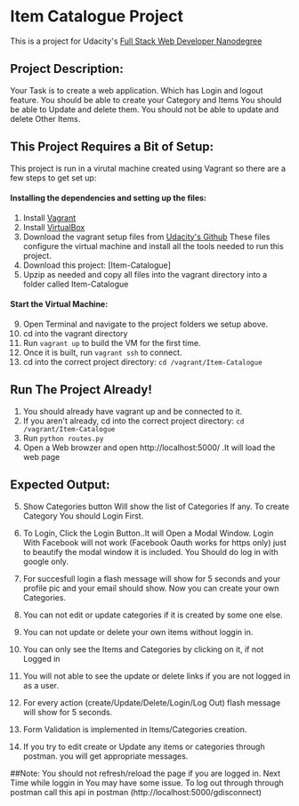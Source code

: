 # Item Catalogue Project
This is a project for Udacity's [Full Stack Web Developer Nanodegree](https://www.udacity.com/course/full-stack-web-developer-nanodegree--nd004)
## Project Description:
Your Task is to create a web application.
Which has Login and logout feature.
You should be able to create your Category and Items
You should be able to Update and delete them.
You should not be able to update and delete Other Items.
## This Project Requires a Bit of Setup:
This project is run in a virutal machine created using Vagrant so there are a few steps
to get set up:
#### Installing the dependencies and setting up the files:
1. Install [Vagrant](https://www.vagrantup.com/)
2. Install [VirtualBox](https://www.virtualbox.org/)
3. Download the vagrant setup files from [Udacity's Github](https://github.com/udacity/fullstack-nanodegree-vm)
These files configure the virtual machine and install all the tools needed to run this project.
7. Download this project: [Item-Catalogue]
8. Upzip as needed and copy all files into the vagrant directory into a folder called Item-Catalogue
#### Start the Virtual Machine:
9. Open Terminal and navigate to the project folders we setup above.
10. cd into the vagrant directory
11. Run ``` vagrant up ``` to build the VM for the first time.
12. Once it is built, run ``` vagrant ssh ``` to connect.
13. cd into the correct project directory: ``` cd /vagrant/Item-Catalogue ```

## Run The Project Already!
1. You should already have vagrant up and be connected to it. 
2. If you aren't already, cd into the correct project directory: ``` cd /vagrant/Item-Catalogue ```
3. Run ``` python routes.py ``` 
4. Open a Web browzer and open http://localhost:5000/ .It will load the web page
## Expected Output:
   
5. Show Categories button Will show the list of Categories If any.
   To create Category You should Login First.

6. To Login, Click the Login Button..It will Open a Modal Window.
   Login With Facebook will not work (Facebook Oauth works for https only) just to beautify the modal window it is included.
   You Should do log in with google only.

7. For succesfull login a flash message will show for 5 seconds and your profile pic and your email should show.
   Now you can create your own Categories.
 
8. You can not edit or update categories if it is created by some one else.
   
9. You can not update or delete your own items without loggin in.

10. You can only see the Items and Categories by clicking on it, if not Logged in

11. You will not able to see the update or delete links if you are not logged in as a user.

12. For every action (create/Update/Delete/Login/Log Out) flash message will show for 5 seconds.

13. Form Validation is implemented  in Items/Categories creation.

14. If you try to edit create or Update any items or categories through postman. you will get appropriate messages.


##Note:
 You should not refresh/reload the page if you are logged in.
 Next Time while loggin in You may have some issue.
 To log out through through postman call this api in postman (http://localhost:5000/gdisconnect)
  


 
